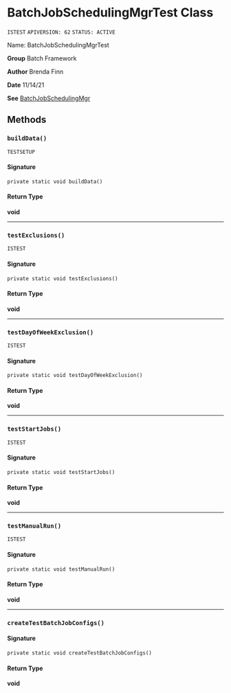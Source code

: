 # BatchJobSchedulingMgrTest Class

`ISTEST`
`APIVERSION: 62`
`STATUS: ACTIVE`

Name: BatchJobSchedulingMgrTest

**Group** Batch Framework

**Author** Brenda Finn

**Date** 11/14/21

**See** [BatchJobSchedulingMgr](BatchJobSchedulingMgr.md)

## Methods
### `buildData()`

`TESTSETUP`

#### Signature
```apex
private static void buildData()
```

#### Return Type
**void**

---

### `testExclusions()`

`ISTEST`

#### Signature
```apex
private static void testExclusions()
```

#### Return Type
**void**

---

### `testDayOfWeekExclusion()`

`ISTEST`

#### Signature
```apex
private static void testDayOfWeekExclusion()
```

#### Return Type
**void**

---

### `testStartJobs()`

`ISTEST`

#### Signature
```apex
private static void testStartJobs()
```

#### Return Type
**void**

---

### `testManualRun()`

`ISTEST`

#### Signature
```apex
private static void testManualRun()
```

#### Return Type
**void**

---

### `createTestBatchJobConfigs()`

#### Signature
```apex
private static void createTestBatchJobConfigs()
```

#### Return Type
**void**